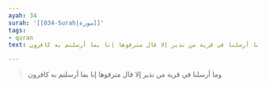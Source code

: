 ```yaml
---
ayah: 34
surah: '[[034-Surah|سورة]]'
tags:
- quran
text: وما أرسلنا في قرية من نذير إلا قال مترفوها إنا بما أرسلتم به كافرون

---
```

> وما أرسلنا في قرية من نذير إلا قال مترفوها إنا بما أرسلتم به كافرون
